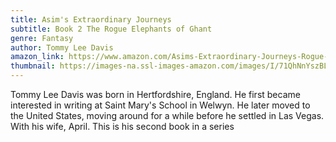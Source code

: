 ```yaml
---
title: Asim's Extraordinary Journeys
subtitle: Book 2 The Rogue Elephants of Ghant
genre: Fantasy
author: Tommy Lee Davis
amazon_link: https://www.amazon.com/Asims-Extraordinary-Journeys-Rogue-Elephants/dp/1648953085/ref=sr_1_1?crid=2TT635083V9E4&keywords=9781648953088&qid=1642667038&sprefix=9781648953088%2Caps%2C282&sr=8-1
thumbnail: https://images-na.ssl-images-amazon.com/images/I/71QhNnYszBL.jpg
---
```



Tommy Lee Davis was born in Hertfordshire, England. He first became interested in writing at Saint Mary's School in Welwyn. He later moved to the United States, moving around for a while before he settled in Las Vegas. With his wife, April. This is his second book in a series